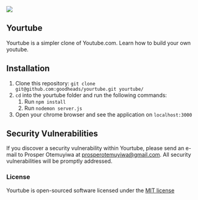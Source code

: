 ![](https://img.shields.io/badge/unicodeveloper-approved-brightgreen.svg)

## Yourtube

Yourtube is a simpler clone of Youtube.com. Learn how to build your own youtube.

## Installation

1. Clone this repository: `git clone git@github.com:goodheads/yourtube.git yourtube/`
2. `cd` into the yourtube folder and run the following commands:
    1. Run `npm install`
    2. Run `nodemon server.js`
3. Open your chrome browser and see the application on `localhost:3000`



## Security Vulnerabilities
If you discover a security vulnerability within Yourtube, please send an e-mail to Prosper Otemuyiwa at prosperotemuyiwa@gmail.com. All security vulnerabilities will be promptly addressed.

### License
Yourtube is open-sourced software licensed under the [MIT license](https://github.com/busayo/meanmap/blob/master/LICENSE)
